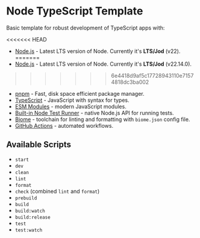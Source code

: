 # Node TypeScript Template

Basic template for robust development of TypeScript apps with:

<<<<<<< HEAD
- [Node.js](https://nodejs.org/docs/latest-v22.x/api/index.html) - Latest LTS version of Node. Currently it's **LTS/Jod** (v22).
=======
- [Node.js](https://nodejs.org/docs/latest-v22.x/api/index.html) - Latest LTS version of Node. Currently it's **LTS/Jod** (v22.14.0).
>>>>>>> 6e4418d9af5c17728943110e71574818dc3ba002
- [pnpm](https://pnpm.io/) - Fast, disk space efficient package manager.
- [TypeScript](https://www.typescriptlang.org/) - JavaScript with syntax for types.
- [ESM Modules](https://nodejs.org/api/esm.html) - modern JavaScript modules.
- [Built-in Node Test Runner](https://nodejs.org/api/test.html) - native Node.js API for running tests.
- [Biome](https://github.com/biomejs/biome) - toolchain for linting and formatting with ``biome.json`` config file.
- [GitHub Actions](https://github.com/features/actions) - automated workflows.

## Available Scripts

- `start`
- `dev`
- `clean`
- `lint`
- `format`
- `check` (combined `lint` and `format`)
- `prebuild`
- `build`
- `build:watch`
- `build:release`
- `test`
- `test:watch`
